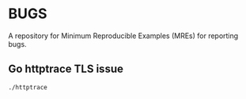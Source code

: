 # BUGS

A repository for Minimum Reproducible Examples (MREs) for reporting bugs.

## Go httptrace TLS issue

`./httptrace`

